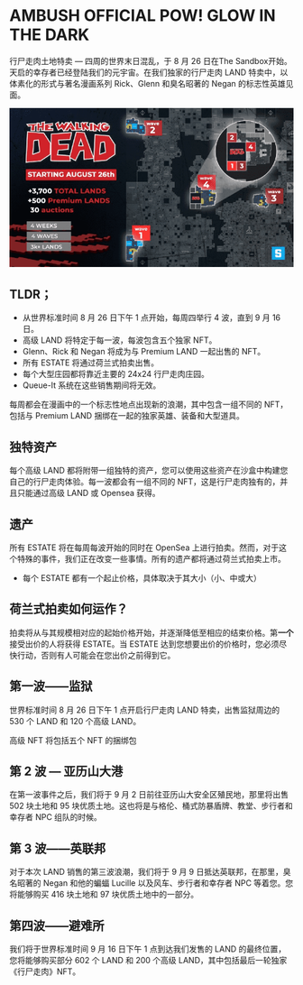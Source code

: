 # AMBUSH OFFICIAL POW! GLOW IN THE DARK

行尸走肉土地特卖 — 四周的世界末日混乱，于 8 月 26 日在The Sandbox开始。天启的幸存者已经登陆我们的元宇宙。在我们独家的行尸走肉 LAND 特卖中，以体素化的形式与著名漫画系列 Rick、Glenn 和臭名昭著的 Negan 的标志性英雄见面。

![NFT](image-20220901173605942.png)

## TLDR；

- 从世界标准时间 8 月 26 日下午 1 点开始，每周四举行 4 波，直到 9 月 16 日。
- 高级 LAND 将特定于每一波，每波包含五个独家 NFT。
- Glenn、Rick 和 Negan 将成为与 Premium LAND 一起出售的 NFT。
- 所有 ESTATE 将通过荷兰式拍卖出售。
- 每个大型庄园都将靠近主要的 24x24 行尸走肉庄园。
- Queue-It 系统在这些销售期间将无效。

每周都会在漫画中的一个标志性地点出现新的浪潮，其中包含一组不同的 NFT，包括与 Premium LAND 捆绑在一起的独家英雄、装备和大型道具。

## 独特资产

每个高级 LAND 都将附带一组独特的资产，您可以使用这些资产在沙盒中构建您自己的行尸走肉体验。每一波都会有一组不同的 NFT，这是行尸走肉独有的，并且只能通过高级 LAND 或 Opensea 获得。

## 遗产

所有 ESTATE 将在每周每波开始的同时在 OpenSea 上进行拍卖。然而，对于这个特殊的事件，我们正在改变一些事情。所有的遗产都将通过荷兰式拍卖上市。

- 每个 ESTATE 都有一个起止价格，具体取决于其大小（小、中或大）

## 荷兰式拍卖如何运作？

拍卖将从与其规模相对应的起始价格开始，并逐渐降低至相应的结束价格。第**一个**接受出价的人将获得 ESTATE。当 ESTATE 达到您想要出价的价格时，您必须尽快行动，否则有人可能会在您出价之前得到它。

## 第一波——监狱

世界标准时间 8 月 26 日下午 1 点开启行尸走肉 LAND 特卖，出售监狱周边的 530 个 LAND 和 120 个高级 LAND。

高级 NFT 将包括五个 NFT 的捆绑包

## 第 2 波 — 亚历山大港

在第一波事件之后，我们将于 9 月 2 日前往亚历山大安全区殖民地，那里将出售 502 块土地和 95 块优质土地。这也将是与格伦、桶式防暴盾牌、教堂、步行者和幸存者 NPC 组队的时候。

## 第 3 波——英联邦

对于本次 LAND 销售的第三波浪潮，我们将于 9 月 9 日抵达英联邦，在那里，臭名昭著的 Negan 和他的蝙蝠 Lucille 以及风车、步行者和幸存者 NPC 等着您。您将能够购买 416 块土地和 97 块优质土地中的一部分。

## 第四波——避难所

我们将于世界标准时间 9 月 16 日下午 1 点到达我们发售的 LAND 的最终位置，您将能够购买部分 602 个 LAND 和 200 个高级 LAND，其中包括最后一轮独家《行尸走肉》NFT。
